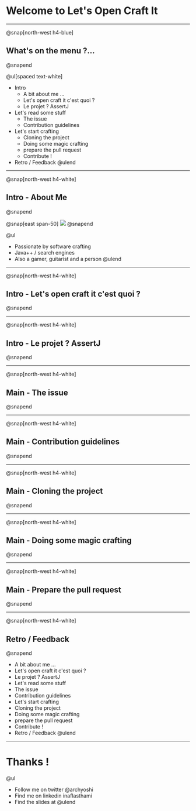 # Welcome to Let's Open Craft It

---

@snap[north-west h4-blue]
## What's on the menu ?...
@snapend

@ul[spaced text-white]
- Intro
  - A bit about me ...
  - Let's open craft it c'est quoi ?
  - Le projet ? AssertJ
- Let's read some stuff
  - The issue
  - Contribution guidelines
- Let's start crafting
  - Cloning the project
  - Doing some magic crafting
  - prepare the pull request
  - Contribute !
- Retro / Feedback
@ulend

---

@snap[north-west h4-white]
## Intro - About Me
@snapend

@snap[east span-50]
![](assets/img/profile_me.png)
@snapend

@ul
- Passionate by software crafting
- Java++ / search engines
- Also a gamer, guitarist and a person
@ulend

---

@snap[north-west h4-white]
## Intro - Let's open craft it c'est quoi ?
@snapend


---

@snap[north-west h4-white]
## Intro - Le projet ? AssertJ
@snapend


---

@snap[north-west h4-white]
## Main - The issue
@snapend


---

@snap[north-west h4-white]
## Main - Contribution guidelines
@snapend


---

@snap[north-west h4-white]
## Main - Cloning the project
@snapend


---

@snap[north-west h4-white]
## Main - Doing some magic crafting
@snapend


---

@snap[north-west h4-white]
## Main - Prepare the pull request
@snapend


---

@snap[north-west h4-white]
## Retro / Feedback
@snapend

- A bit about me ...
- Let's open craft it c'est quoi ?
- Le projet ? AssertJ
- Let's read some stuff
- The issue
- Contribution guidelines
- Let's start crafting
- Cloning the project
- Doing some magic crafting
- prepare the pull request
- Contribute !
- Retro / Feedback
@ulend

---

# Thanks !

@ul
- Follow me on twitter \@archyoshi
- Find me on linkedin inaflasthami
- Find the slides at
@ulend
